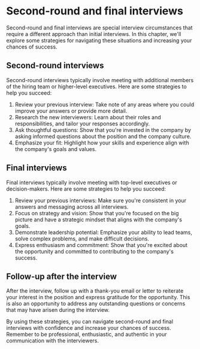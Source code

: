 Second-round and final interviews
========================================================================================

Second-round and final interviews are special interview circumstances that require a different approach than initial interviews. In this chapter, we'll explore some strategies for navigating these situations and increasing your chances of success.

Second-round interviews
-----------------------

Second-round interviews typically involve meeting with additional members of the hiring team or higher-level executives. Here are some strategies to help you succeed:

1. Review your previous interview: Take note of any areas where you could improve your answers or provide more detail.
2. Research the new interviewers: Learn about their roles and responsibilities, and tailor your responses accordingly.
3. Ask thoughtful questions: Show that you're invested in the company by asking informed questions about the position and the company culture.
4. Emphasize your fit: Highlight how your skills and experience align with the company's goals and values.

Final interviews
----------------

Final interviews typically involve meeting with top-level executives or decision-makers. Here are some strategies to help you succeed:

1. Review your previous interviews: Make sure you're consistent in your answers and messaging across all interviews.
2. Focus on strategy and vision: Show that you're focused on the big picture and have a strategic mindset that aligns with the company's goals.
3. Demonstrate leadership potential: Emphasize your ability to lead teams, solve complex problems, and make difficult decisions.
4. Express enthusiasm and commitment: Show that you're excited about the opportunity and committed to contributing to the company's success.

Follow-up after the interview
-----------------------------

After the interview, follow up with a thank-you email or letter to reiterate your interest in the position and express gratitude for the opportunity. This is also an opportunity to address any outstanding questions or concerns that may have arisen during the interview.

By using these strategies, you can navigate second-round and final interviews with confidence and increase your chances of success. Remember to be professional, enthusiastic, and authentic in your communication with the interviewers.
